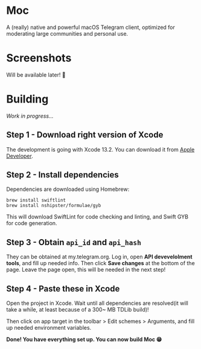 # Moc
A (really) native and powerful macOS Telegram client, optimized
for moderating large communities and personal use. 

# Screenshots
Will be available later! 📸

# Building

_Work in progress..._

## Step 1 - Download right version of Xcode

The development is going with Xcode 13.2. You can download it from
[Apple Developer](https://developer.apple.com/download/release/).

## Step 2 - Install dependencies

Dependencies are downloaded using Homebrew:
```shell
brew install swiftlint
brew install nshipster/formulae/gyb
```

This will download SwiftLint for code checking and linting,
and Swift GYB for code generation.

## Step 3 - Obtain `api_id` and `api_hash`

They can be obtained at my.telegram.org. Log in, open
**API devevelolment tools**, and fill up needed info. Then click **Save changes**
at the bottom of the page. Leave the page open, this will be needed in the next step!

## Step 4 - Paste these in Xcode

Open the project in Xcode. Wait until all dependencies are resolved(it will take a while,
at least because of a 300~ MB TDLib build)!

Then click on app target in the toolbar > Edit schemes > Arguments, and fill up needed environment variables.

**Done! You have everything set up. You can now build Moc 😁**
